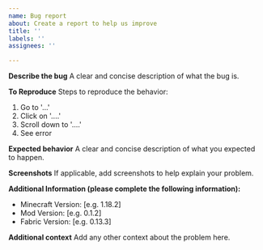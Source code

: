 ```yaml
---
name: Bug report
about: Create a report to help us improve
title: ''
labels: ''
assignees: ''

---
```


**Describe the bug**
A clear and concise description of what the bug is.

**To Reproduce**
Steps to reproduce the behavior:
1. Go to '...'
2. Click on '....'
3. Scroll down to '....'
4. See error

**Expected behavior**
A clear and concise description of what you expected to happen.

**Screenshots**
If applicable, add screenshots to help explain your problem.

**Additional Information (please complete the following information):**
 - Minecraft Version: [e.g. 1.18.2]
 - Mod Version: [e.g. 0.1.2]
 - Fabric Version: [e.g. 0.13.3]



**Additional context**
Add any other context about the problem here.
